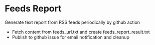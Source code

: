 # Feeds Report

Generate text report from RSS feeds periodically by github action

- Fetch content from feeds_url.txt and create feeds_report_result.txt
- Publish to github issue for email notification and cleanup
